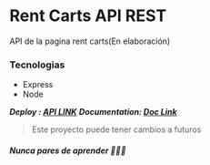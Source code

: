 # Rent Carts API REST

API de la pagina rent carts(En elaboración)

### Tecnologias

- Express
- Node

**_Deploy : [API LINK](https://rent-carts.herokuapp.com/ "API LINK")_**
**_Documentation: [Doc Link](https://documenter.getpostman.com/view/13794381/TzCJdoq9 "Doc Link")_**

> Este proyecto puede tener cambios a futuros

##### Nunca pares de aprender 💚💚💚

